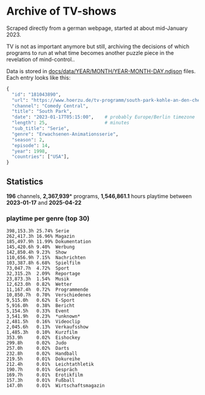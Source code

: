 # Archive of TV-shows

Scraped directly from a german webpage, started at about mid-January 2023.

TV is not as important anymore but still, archiving the decisions of which programs to run at what time
becomes another puzzle piece in the revelation of mind-control.. 

Data is stored in [docs/data/YEAR/MONTH/YEAR-MONTH-DAY.ndjson](docs/data/) files. 
Each entry looks like this:

```python
{
  "id": "181043890", 
  "url": "https://www.hoerzu.de/tv-programm/south-park-kohle-an-den-chefkoch/bid_181043890/", 
  "channel": "Comedy Central", 
  "title": "South Park", 
  "date": "2023-01-17T05:15:00",    # probably Europe/Berlin timezone 
  "length": 25,                     # minutes 
  "sub_title": "Serie", 
  "genre": "Erwachsenen-Animationsserie", 
  "season": 2, 
  "episode": 14, 
  "year": 1998, 
  "countries": ["USA"],
}
```

## Statistics

**196** channels, **2,367,939*** programs, **1,546,861.1** hours playtime between **2023-01-17** and **2025-04-22**


### playtime per genre (top 30)

    398,153.3h 25.74% Serie
    262,417.3h 16.96% Magazin
    185,497.9h 11.99% Dokumentation
    145,420.6h 9.40%  Werbung
    142,850.4h 9.23%  Show
    110,656.9h 7.15%  Nachrichten
    103,387.8h 6.68%  Spielfilm
    73,047.7h  4.72%  Sport
    32,315.2h  2.09%  Reportage
    23,873.3h  1.54%  Musik
    12,623.0h  0.82%  Wetter
    11,167.4h  0.72%  Programmende
    10,850.7h  0.70%  Verschiedenes
    9,515.0h   0.62%  E-Sport
    5,916.0h   0.38%  Bericht
    5,154.5h   0.33%  Event
    3,541.9h   0.23%  *unknown*
    2,481.5h   0.16%  Videoclip
    2,045.6h   0.13%  Verkaufsshow
    1,485.3h   0.10%  Kurzfilm
    353.9h     0.02%  Eishockey
    299.8h     0.02%  Judo
    257.0h     0.02%  Darts
    232.8h     0.02%  Handball
    219.5h     0.01%  Dokureihe
    212.4h     0.01%  Leichtathletik
    190.7h     0.01%  Gespräch
    169.7h     0.01%  Erotikfilm
    157.3h     0.01%  Fußball
    147.0h     0.01%  Wirtschaftsmagazin
